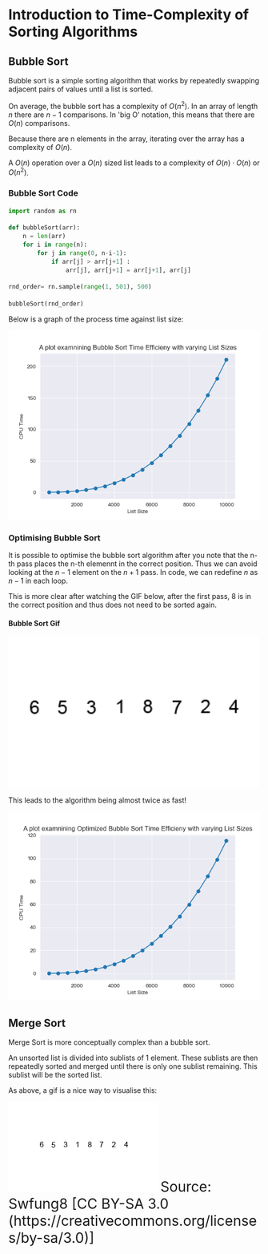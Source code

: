 # Introduction to Time-Complexity of Sorting Algorithms #

## Bubble Sort ##

Bubble sort is a simple sorting algorithm that works by repeatedly swapping adjacent pairs of values until a list is sorted.

On average, the bubble sort has a complexity of $O(n^2)$. In an array of length $n$ there are $n-1$ comparisons. In 'big O' notation, this means that there are $O(n)$ comparisons.

Because there are n elements in the array, iterating over the array has a complexity of $O(n)$.

A $O(n)$ operation over a $O(n)$ sized list leads to a complexity of $O(n) \cdot O(n)$ or $O(n^2)$.

### Bubble Sort Code ###

```python
import random as rn

def bubbleSort(arr):
    n = len(arr)
    for i in range(n):
        for j in range(0, n-i-1):
            if arr[j] > arr[j+1] :
                arr[j], arr[j+1] = arr[j+1], arr[j]

rnd_order= rn.sample(range(1, 501), 500)

bubbleSort(rnd_order)
```

Below is a graph of the process time against list size:

<img src="/time_graphs/bubble.png">

### Optimising Bubble Sort ###

It is possible to optimise the bubble sort algorithm after you note that the n-th pass places the n-th elemennt in the correct position. Thus we can avoid looking at the $n-1$ element on the $n+1$ pass. In code, we can redefine $n$ as $n-1$ in each loop.

This is more clear after watching the GIF below, after the first pass, 8 is in the correct position and thus does not need to be sorted again.

#### Bubble Sort Gif ####

<img src="time_graphs/Bubble-sort-example-300px.gif" width="500" height="300" />

This leads to the algorithm being almost twice as fast!

<img src="/time_graphs/bubble_optimized.png">

## Merge Sort ##

Merge Sort is more conceptually complex than a bubble sort.

An unsorted list is divided into sublists of 1 element. These sublists are then repeatedly sorted and merged until there is only one sublist remaining. This sublist will be the sorted list.

As above, a gif is a nice way to visualise this:

<img src="time_graphs/Merge-sort-example-300px.gif">
<span style="font-size:2em">Source: Swfung8 [CC BY-SA 3.0 (https://creativecommons.org/licenses/by-sa/3.0)]<span>
